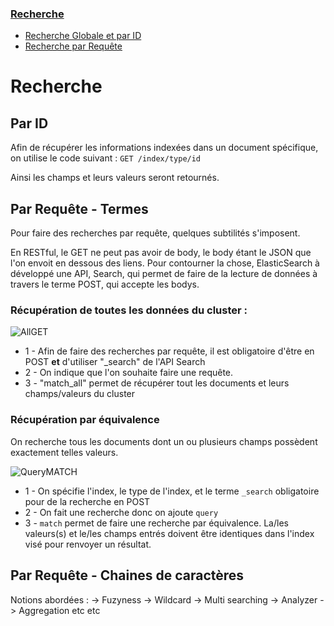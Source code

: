 ### [Recherche](#user-content-recherche)
*  [Recherche Globale et par ID](#user-content-globale-et-par-id)
*  [Recherche par Requête](#user-content-par-requête)

# Recherche 

## Par ID

Afin de récupérer les informations indexées dans un document spécifique, on utilise le code suivant : `GET /index/type/id`

Ainsi les champs et leurs valeurs seront retournés. 

## Par Requête - Termes

Pour faire des recherches par requête, quelques subtilités s'imposent. 

En RESTful, le GET ne peut pas avoir de body, le body étant le JSON que l'on envoit en dessous des liens. Pour contourner la chose, ElasticSearch à développé une API, Search, qui permet de faire de la lecture de données à travers le terme POST, qui accepte les bodys. 

###  Récupération de toutes les données du cluster :

![AllGET](/uploads/d0b39d47fb4536e6643b077727418d01/AllGET.png)

*  1 - Afin de faire des recherches par requête, il est obligatoire d'être en POST **et** d'utiliser "_search" de l'API Search
*  2 - On indique que l'on souhaite faire une requête.
*  3 - "match_all" permet de récupérer tout les documents et leurs champs/valeurs du cluster

### Récupération par équivalence

On recherche tous les documents dont un ou plusieurs champs possèdent exactement telles valeurs.

![QueryMATCH](/uploads/3206f46a74c2125ad23e9ce5c54df55c/QueryMATCH.PNG)

*  1 - On spécifie l'index, le type de l'index, et le terme `_search` obligatoire pour de la recherche en POST
*  2 - On fait une recherche donc on ajoute `query`
*  3 - `match` permet de faire une recherche par équivalence. La/les valeurs(s) et le/les champs entrés doivent être identiques dans l'index visé pour renvoyer un résultat. 

## Par Requête - Chaines de caractères

Notions abordées : 
-> Fuzyness
-> Wildcard
-> Multi searching
-> Analyzer
-> Aggregation
etc etc